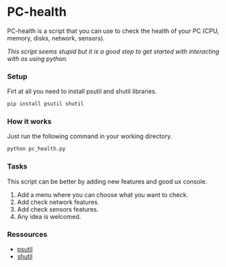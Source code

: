 # PC-health
PC-health is a script that you can use to check the health of your PC (CPU, memory, disks, network, sensors).

_This script seems stupid but it is a good step to get started with interacting with os using python._
### Setup
Firt at all you need to install psutil and shutil libraries.
``` bash
pip install psutil shutil
```
### How it works
Just run the following command in your working directory.
``` bash
python pc_health.py
```

### Tasks
This script can be better by adding new features and good ux console.


1. Add a menu where you can choose what you want to check.
2. Add check network features.
3. Add check sensors features. 
4. Any idea is welcomed.

### Ressources
* [psutil](https://pypi.org/project/psutil/)
* [shutil](https://docs.python.org/3/library/shutil.html)

